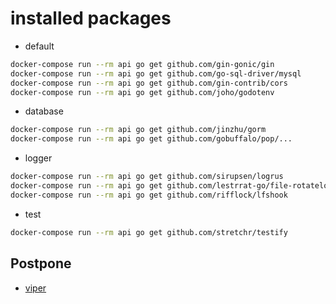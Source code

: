 # installed packages

- default

```bash
docker-compose run --rm api go get github.com/gin-gonic/gin
docker-compose run --rm api go get github.com/go-sql-driver/mysql
docker-compose run --rm api go get github.com/gin-contrib/cors
docker-compose run --rm api go get github.com/joho/godotenv
```

- database

```bash
docker-compose run --rm api go get github.com/jinzhu/gorm
docker-compose run --rm api go get github.com/gobuffalo/pop/...
```

- logger

```bash
docker-compose run --rm api go get github.com/sirupsen/logrus
docker-compose run --rm api go get github.com/lestrrat-go/file-rotatelogs
docker-compose run --rm api go get github.com/rifflock/lfshook
```

- test

```bash
docker-compose run --rm api go get github.com/stretchr/testify
```

## Postpone

- [viper](https://github.com/spf13/viper)
